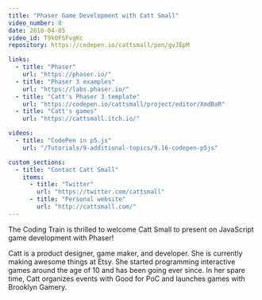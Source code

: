 ```yaml
---
title: "Phaser Game Development with Catt Small"
video_number: 8
date: 2018-04-05
video_id: T9kOFSFvgKc
repository: https://codepen.io/cattsmall/pen/gvJEpM

links:
  - title: "Phaser"
    url: "https://phaser.io/"
  - title: "Phaser 3 examples"
    url: "https://labs.phaser.io/"
  - title: "Catt's Phaser 3 template"
    url: "https://codepen.io/cattsmall/project/editor/XmdBaR"
  - title: "Catt's games"
    url: "https://cattsmall.itch.io/"

videos:
  - title: "CodePen in p5.js"
    url: "/Tutorials/9-additional-topics/9.16-codepen-p5js"

custom_sections:
  - title: "Contact Catt Small"
    items:
      - title: "Twitter"
        url: "https://twitter.com/cattsmall"
      - title: "Personal website"
        url: "http://cattsmall.com/"
---
```


The Coding Train is thrilled to welcome Catt Small to present on JavaScript game development with Phaser!

Catt is a product designer, game maker, and developer. She is currently making awesome things at Etsy. She started programming interactive games around the age of 10 and has been going ever since. In her spare time, Catt organizes events with Good for PoC and launches games with Brooklyn Gamery.
